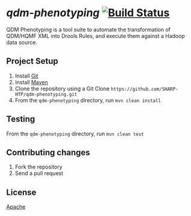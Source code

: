 # _qdm-phenotyping_ [![Build Status](https://travis-ci.org/SHARP-HTP/qdm-phenotyping.png?branch=master)](https://travis-ci.org/SHARP-HTP/qdm-phenotyping)

QDM Phenotyping is a tool suite to automate the transformation of QDM/HQMF XML into Drools Rules, and execute them against a Hadoop data source.

## Project Setup

1. Install [Git](http://git-scm.com/book/en/Getting-Started-Installing-Git)
2. Install [Maven](http://maven.apache.org/download.cgi)
3. Clone the repository using a Git Clone ```https://github.com/SHARP-HTP/qdm-phenotyping.git```
4. From the ```qdm-phenotyping``` directory, run ```mvn clean install```

## Testing

From the ```qdm-phenotyping``` directory, run ```mvn clean test```

## Contributing changes

1. Fork the repository
2. Send a pull request

## License
[Apache](http://www.apache.org/licenses/LICENSE-2.0.txt)
